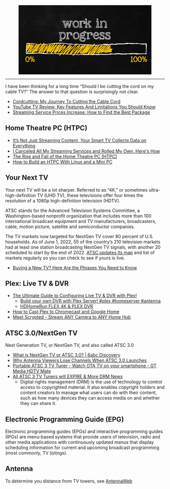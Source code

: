 <!--
Maintainer:   jeffskinnerbox@yahoo.com / www.jeffskinnerbox.me
Version:      0.0.0
-->


<div align="center">
<img src="https://raw.githubusercontent.com/jeffskinnerbox/blog/main/content/images/banners-bkgrds/work-in-progress.jpg"
    title="These materials require additional work and are not ready for general use." align="center" width=420px height=219px>
</div>

-----



I have been thinking for a long time
“Should I be cutting the cord on my cable TV?”
The answer to that question is surprisingly not clear.

* [Cordcutting: My Journey To Cutting the Cable Cord](https://hometechhacker.com/cordcutting-cable-journey/)
* [YouTube TV Review: Key Features And Limitations You Should Know](https://hometechhacker.com/youtube-tv-review/)
* [Streaming Service Prices Increase: How to Find the Best Package](https://www.aarp.org/home-family/personal-technology/info-2022/streaming-services-need-to-know.html)

## Home Theatre PC (HTPC)

* [It’s Not Just Streaming Content, Your Smart TV Collects Data on Everything](https://www.howtogeek.com/its-not-just-streaming-content-your-smart-tv-collects-data-on-everything/)
* [I Canceled All My Streaming Services and Rolled My Own, Here's How](https://www.howtogeek.com/i-canceled-my-streaming-services-and-rolled-my-own/)
* [The Rise and Fall of the Home Theatre PC (HTPC)](https://www.howtogeek.com/the-rise-and-fall-of-the-home-theatre-pc/)
* [How to Build an HTPC With Linux and a Mini PC](https://www.howtogeek.com/how-to-build-an-htpc-with-linux-and-a-mini-pc/)

## Your Next TV

Your next TV will be a lot sharper. Referred to as “4K,” or sometimes ultra-high-definition TV (UHD TV), these televisions offer four times the resolution of a 1080p high-definition television (HDTV).

ATSC stands for the Advanced Television Systems Committee, a Washington-based nonprofit organization that includes more than 100 international broadcast equipment and TV manufacturers, broadcasters, cable, motion picture, satellite and semiconductor companies.

The TV markets now targeted for NextGen TV cover 80 percent of U.S. households. As of June 1, 2022,  55 of the country’s 210 television markets had at least one station broadcasting NextGen TV signals, with another 20 scheduled to start by the end of 2022. [ATSC updates its map](https://www.atsc.org/nextgen-tv/deployments/) and list of markets regularly so you can check to see if yours is live.

* [Buying a New TV? Here Are the Phrases You Need to Know](https://www.aarp.org/home-family/personal-technology/info-2021/buying-new-television.html)

## Plex: Live TV & DVR

* [The Ultimate Guide to Configuring Live TV & DVR with Plex!](https://www.youtube.com/watch?v=Q5okoyPewyU)
  * [Build your own DVR with Plex Server! #plex #homeserver #antenna](https://www.youtube.com/watch?v=0HxtccUFtm8)
  * [HDHomeRun FLEX 4K & PLEX DVR](https://www.youtube.com/watch?v=YFnEuATA2Nk)
* [How to Cast Plex to Chromecast and Google Home](https://www.youtube.com/watch?v=1FkDya3cD08)
* [Meet Scrypted - Stream ANY Camera to ANY Home Hub](https://www.youtube.com/watch?v=x1xsFRQYSv0)

## ATSC 3.0/NextGen TV

Next Generation TV, or NextGen TV, and also called ATSC 3.0

* [What is NextGen TV or ATSC 3.0? | 6abc Discovery](https://www.youtube.com/watch?v=66THgtdd3fo)
* [Why Antenna Viewers Lose Channels When ATSC 3.0 Launches](https://www.youtube.com/watch?v=VIbLtjxdEHY)
* [Portable ATSC 3 TV Tuner - Watch OTA TV on your smartphone - GT Media HDTV Mate](https://www.youtube.com/watch?v=9SY4lpU_po4)
* [All ATSC 3 TV Tuners will EXPIRE & More DRM News](https://www.youtube.com/watch?v=e1vTpSJHVyo)
  * Digital rights management (DRM) is the use of technology to control access to copyrighted material. It also enables copyright holders and content creators to manage what users can do with their content, such as how many devices they can access media on and whether they can share it.

## Electronic Programming Guide (EPG)

Electronic programming guides (EPGs) and interactive programming guides (IPGs) are menu-based systems that provide users of television, radio and other media applications with continuously updated menus that display scheduling information for current and upcoming broadcast programming (most commonly, TV listings).

## Antenna

To determine you distance from TV towers, see [AntennaWeb](https://www.antennaweb.org/)


